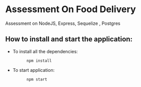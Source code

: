 # Assessment On Food Delivery
Assessment on NodeJS, Express, Sequelize , Postgres

## How to install and start the application:

- To install all the dependencies:

            npm install
            
- To start application:

            npm start